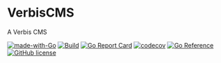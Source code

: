 # VerbisCMS

A Verbis CMS

[![made-with-Go](https://img.shields.io/badge/Made%20with-Go-1f425f.svg)](http://golang.org)
[![Build](https://github.com/verbiscms/verbis/actions/workflows/build.yml/badge.svg)](https://github.com/verbiscms/verbis/actions/workflows/build.yml)
[![Go Report Card](https://goreportcard.com/badge/github.com/verbiscms/verbis)](https://goreportcard.com/report/github.com/verbiscms/verbis)
[![codecov](https://codecov.io/gh/verbiscms/verbis/branch/master/graph/badge.svg?token=1RTWRGMX8M)](https://codecov.io/gh/verbiscms/verbis)
[![Go Reference](https://pkg.go.dev/badge/github.com/verbiscms/verbis.svg)](https://pkg.go.dev/github.com/verbiscms/verbis)
[![GitHub license](https://img.shields.io/github/license/Naereen/StrapDown.js.svg)](https://github.com/Naereen/StrapDown.js/blob/master/LICENSE)


